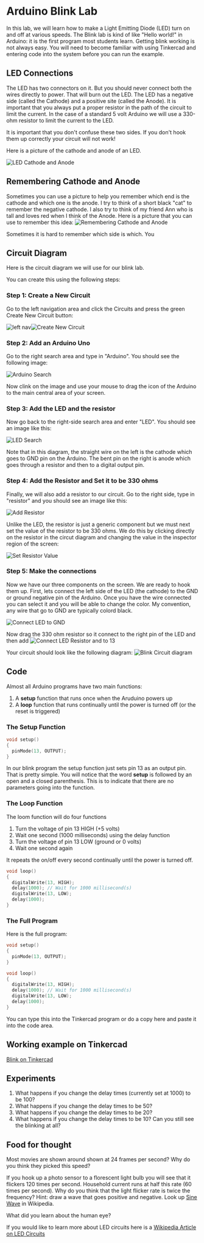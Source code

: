 # Arduino Blink Lab

In this lab, we will learn how to make a Light Emitting Diode (LED) turn on and off at various speeds.
The Blink lab is kind of like "Hello world!" in Arduino: it is the first program most students learn.
Getting blink working is not always easy.  You will need to become familiar with using Tinkercad and
entering code into the system before you can run the example.

## LED Connections
The LED has two connectors on it.  But you should never connect both the wires directly to power.  That will burn out the LED.  The LED has a negative side (called the Cathode) and a positive site (called the Anode).  It is important that you always put a proper
resistor in the path of the circuit to limit the current.  In the case of a standard 5 volt Arduino we will use a
330-ohm resistor to limit the current to the LED.

It is important that you don't confuse these two sides.  If you don't hook them up correctly your circuit will not work!

Here is a picture of the cathode and anode of an LED.

![LED Cathode and Anode](./img/01-led-cathode-anode.png)

## Remembering Cathode and Anode

Sometimes you can use a picture to help you remember which end is the cathode and which one is the anode.  I try to think of a short black "cat" to remember the negative cathode.  I also try to think of my friend Ann who is tall and loves red when I think of the Anode.  Here is a picture that you can use to remember this idea:
![Remembering Cathode and Anode](./img/01-cat-and-ann.png)


Sometimes it is hard to remember which side is which.  You 



## Circuit Diagram
Here is the circuit diagram we will use for our blink lab.


You can create this using the following steps:

### Step 1: Create a New Circuit
Go to the left navigation area and click the Circuits and press the green Create New Circuit button:

![left nav](./img/01-left-nav.png)![Create New Circuit](./img/01-create-circuit.png)

### Step 2: Add an Arduino Uno
Go to the right search area and type in "Arduino".  You should see the following image:

![Arduino Search](./img/01-search-arduino.png)

Now clink on the image and use your mouse to drag the icon of the Arduino to the main central area of your screen.

### Step 3: Add the LED and the resistor

Now go back to the right-side search area and enter "LED". You should see an image like this:

![LED Search](./img/01-led.png)

Note that in this diagram, the straight wire on the left is the cathode which goes to GND pin on the Arduino. The bent pin on the right is anode which goes through a resistor and then to a digital output pin.

### Step 4: Add the Resistor and Set it to be 330 ohms
Finally, we will also add a resistor to our circuit.  Go to the right side, type in "resistor" and you should see an image like this:

![Add Resistor](./img/01-resistor.png)

Unlike the LED, the resistor is just a generic component but we must next set the value of the resistor to be 330 ohms.  We do this
by clicking directly on the resistor in the circut diagram and changing the value in the inspector region of the screen:

![Set Resistor Value](./img/01-set-resistor.png)

### Step 5: Make the connections
Now we have our three components on the screen.  We are ready to hook them up.  First, lets connect the left side of the LED (the cathode) to the
GND or ground negative pin of the Arduino. Once you have the wire connected you can select it and you will be able to change the color.  My convention, any wire that go to GND are typically colord black.

![Connect LED to GND](./img/01-connect-led-gnd.png)

Now drag the 330 ohm resistor so it connect to the right pin of the LED and then add 
![Connect LED Resistor and to 13](./img/01-connect-led-resistor-13.png)

Your circuit should look like the following diagram:
![Blink Circuit diagram](./img/blink.png)


## Code

Almost all Arduino programs have two main functions:

1. A **setup** function that runs once when the Aruduino powers up
2. A **loop** function that runs continually until the power is turned off (or the reset is triggered)

### The Setup Function
```C
void setup()
{
  pinMode(13, OUTPUT);
}
```

In our blink program the setup function just sets pin 13 as an output pin.  That is pretty simple.  You will notice that
the word **setup** is followed by an open and a closed parenthesis.  This is to indicate that there are no
parameters going into the function.

### The Loop Function
The loom function will do four functions

1. Turn the voltage of pin 13 HIGH (+5 volts)
2. Wait one second (1000 milliseconds) using the delay function
3. Turn the voltage of pin 13 LOW (ground or 0 volts)
4. Wait one second again

It repeats the on/off every second continually until the power is turned off.

```C
void loop()
{
  digitalWrite(13, HIGH);
  delay(1000); // Wait for 1000 millisecond(s)
  digitalWrite(13, LOW);
  delay(1000);
}
```

### The Full Program

Here is the full program:

```C
void setup()
{
  pinMode(13, OUTPUT);
}

void loop()
{
  digitalWrite(13, HIGH);
  delay(1000); // Wait for 1000 millisecond(s)
  digitalWrite(13, LOW);
  delay(1000);
}
```
You can type this into the Tinkercad program or do a copy here and paste it into the code area.

## Working example on Tinkercad

[Blink on Tinkercad](https://www.tinkercad.com/things/f3seilzyLGu-blink)

## Experiments

1. What happens if you change the delay times (currently set at 1000) to be 100?
2. What happens if you change the delay times to be 50?
3. What happens if you change the delay times to be 20?
4. What happens if you change the delay times to be 10?  Can you still see the blinking at all?


## Food for thought
Most movies are shown around shown at 24 frames per second?  Why do you think they picked this speed?

If you hook up a photo sensor to a florescent light bulb you will see that it flickers 120 times per second.  Household current runs at half this rate (60 times per second).  Why do you think that the light flicker rate is twice the frequency?  Hint: draw a wave that goes positive and negative.  Look up [Sine Wave](https://en.wikipedia.org/wiki/Sine_wave) in Wikipedia.

What did you learn about the human eye?

If you would like to learn more about LED circuits here is a [Wikipedia Article on LED Circuits](https://en.wikipedia.org/wiki/LED_circuit)
